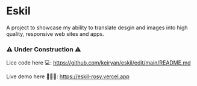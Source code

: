 # Eskil

A project to showcase my ability to translate desgin and images into high quality, responsive web sites and apps.

### ⚠️ Under Construction ⚠️

Lice code here 💻: https://github.com/keiryan/eskil/edit/main/README.md

Live demo here 👨🏽‍💻: https://eskil-rosy.vercel.app
